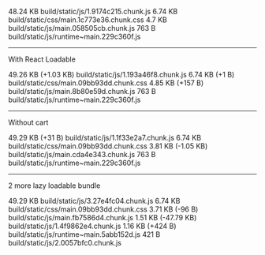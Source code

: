 
  48.24 KB  build/static/js/1.9174c215.chunk.js
  6.74 KB   build/static/css/main.1c773e36.chunk.css
  4.7 KB    build/static/js/main.058505cb.chunk.js
  763 B     build/static/js/runtime~main.229c360f.js


---

With React Loadable

  49.26 KB (+1.03 KB)  build/static/js/1.193a46f8.chunk.js
  6.74 KB (+1 B)       build/static/css/main.09bb93dd.chunk.css
  4.85 KB (+157 B)     build/static/js/main.8b80e59d.chunk.js
  763 B                build/static/js/runtime~main.229c360f.js

----

Without cart


  49.29 KB (+31 B)    build/static/js/1.1f33e2a7.chunk.js
  6.74 KB             build/static/css/main.09bb93dd.chunk.css
  3.81 KB (-1.05 KB)  build/static/js/main.cda4e343.chunk.js
  763 B               build/static/js/runtime~main.229c360f.js

---

2 more lazy loadable bundle

  49.29 KB             build/static/js/3.27e4fc04.chunk.js
  6.74 KB              build/static/css/main.09bb93dd.chunk.css
  3.71 KB (-96 B)      build/static/js/main.fb7586d4.chunk.js
  1.51 KB (-47.79 KB)  build/static/js/1.4f9862e4.chunk.js
  1.16 KB (+424 B)     build/static/js/runtime~main.5abb152d.js
  421 B                build/static/js/2.0057bfc0.chunk.js